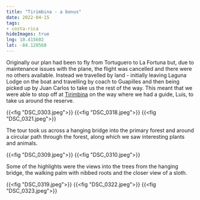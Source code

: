 ```yaml
---
title: "Tirimbina - a bonus"
date: 2022-04-15
tags: 
- costa-rica
hideImages: true
lng: 10.415602
lat: -84.120568
---
```


Originally our plan had been to fly from Tortuguero to La Fortuna but, due to maintenance issues with the plane, the flight was cancelled and there were no others available. Instead we travelled by land - initially leaving Laguna Lodge on the boat and travelling by coach to Guapilles and then being picked up by Juan Carlos to take us the rest of the way.  This meant that we were able to stop off at [Tirimbina](https://www.tirimbina.org) on the way where we had a guide, Luis, to take us around the reserve. 
<!--more-->
{{<fig "DSC_0303.jpeg">}}
{{<fig "DSC_0318.jpeg">}}
{{<fig "DSC_0321.jpeg">}}

The tour took us across a hanging bridge into the primary forest and around a circular path through the forest, along which we saw interesting plants and animals. 

{{<fig "DSC_0309.jpeg">}}
{{<fig "DSC_0310.jpeg">}}

Some of the highlights were the views into the trees from the hanging bridge, the walking palm with nibbed roots and the closer view of a sloth. 

{{<fig "DSC_0319.jpeg">}}
{{<fig "DSC_0322.jpeg">}}
{{<fig "DSC_0323.jpeg">}}
